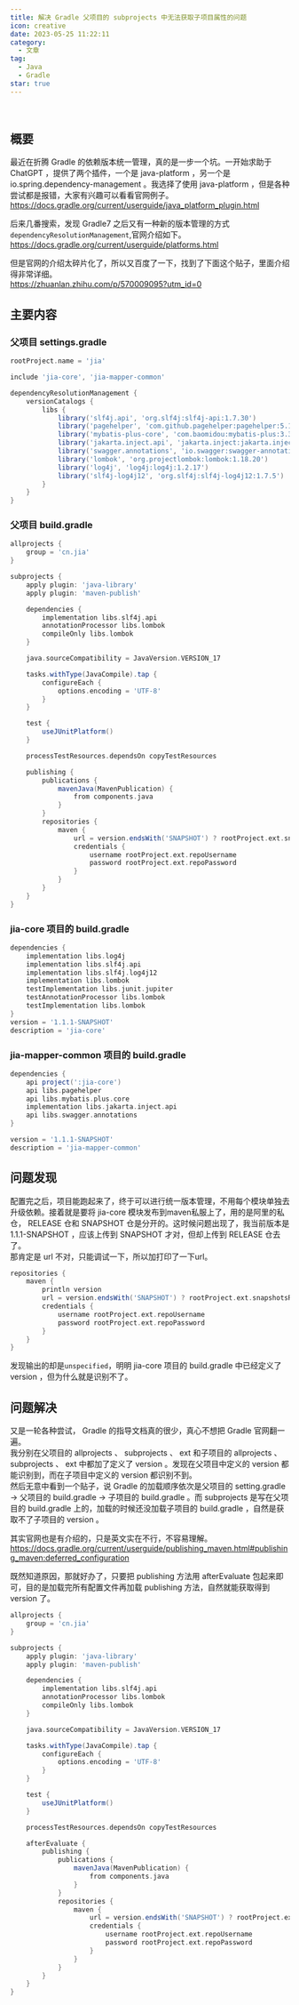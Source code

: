 ```yaml
---
title: 解决 Gradle 父项目的 subprojects 中无法获取子项目属性的问题
icon: creative
date: 2023-05-25 11:22:11
category:
  - 文章
tag:
  - Java
  - Gradle
star: true
---
```

​

## 概要

最近在折腾 Gradle 的依赖版本统一管理，真的是一步一个坑。一开始求助于 ChatGPT ，提供了两个插件，一个是 java-platform ，另一个是 io.spring.dependency-management 。我选择了使用 java-platform ，但是各种尝试都是报错，大家有兴趣可以看看官网例子。  
<https://docs.gradle.org/current/userguide/java_platform_plugin.html>

后来几番搜索，发现 Gradle7 之后又有一种新的版本管理的方式`dependencyResolutionManagement`,官网介绍如下。  
<https://docs.gradle.org/current/userguide/platforms.html>

但是官网的介绍太碎片化了，所以又百度了一下，找到了下面这个贴子，里面介绍得非常详细。  
<https://zhuanlan.zhihu.com/p/570009095?utm_id=0>

## 主要内容

### 父项目 settings.gradle

```Groovy
rootProject.name = 'jia'

include 'jia-core', 'jia-mapper-common'

dependencyResolutionManagement {
    versionCatalogs {
        libs {
            library('slf4j.api', 'org.slf4j:slf4j-api:1.7.30')
            library('pagehelper', 'com.github.pagehelper:pagehelper:5.1.11')
            library('mybatis-plus-core', 'com.baomidou:mybatis-plus:3.3.0')
            library('jakarta.inject.api', 'jakarta.inject:jakarta.inject-api:2.0.1')
            library('swagger.annotations', 'io.swagger:swagger-annotations:1.5.20')
            library('lombok', 'org.projectlombok:lombok:1.18.20')
            library('log4j', 'log4j:log4j:1.2.17')
            library('slf4j-log4j12', 'org.slf4j:slf4j-log4j12:1.7.5')
        }
    }
}
```

### 父项目 build.gradle

```Groovy
allprojects {
    group = 'cn.jia'
}

subprojects {
    apply plugin: 'java-library'
    apply plugin: 'maven-publish'

    dependencies {
        implementation libs.slf4j.api
        annotationProcessor libs.lombok
        compileOnly libs.lombok
    }

    java.sourceCompatibility = JavaVersion.VERSION_17

    tasks.withType(JavaCompile).tap {
        configureEach {
            options.encoding = 'UTF-8'
        }
    }

    test {
        useJUnitPlatform()
    }

    processTestResources.dependsOn copyTestResources

    publishing {
        publications {
            mavenJava(MavenPublication) {
                from components.java
            }
        }
        repositories {
            maven {
                url = version.endsWith('SNAPSHOT') ? rootProject.ext.snapshotsRepoUrl : rootProject.ext.snapshotsRepoUrl
                credentials {
                    username rootProject.ext.repoUsername
                    password rootProject.ext.repoPassword
                }
            }
        }
    }
}
```

### jia-core 项目的 build.gradle

```Groovy
dependencies {
    implementation libs.log4j
    implementation libs.slf4j.api
    implementation libs.slf4j.log4j12
    implementation libs.lombok
    testImplementation libs.junit.jupiter
    testAnnotationProcessor libs.lombok
    testImplementation libs.lombok
}
version = '1.1.1-SNAPSHOT'
description = 'jia-core'
```

### jia-mapper-common 项目的 build.gradle

```Groovy
dependencies {
    api project(':jia-core')
    api libs.pagehelper
    api libs.mybatis.plus.core
    implementation libs.jakarta.inject.api
    api libs.swagger.annotations
}

version = '1.1.1-SNAPSHOT'
description = 'jia-mapper-common'
```

## 问题发现

配置完之后，项目能跑起来了，终于可以进行统一版本管理，不用每个模块单独去升级依赖。接着就是要将 jia-core 模块发布到maven私服上了，用的是阿里的私仓， RELEASE 仓和 SNAPSHOT 仓是分开的。这时候问题出现了，我当前版本是 1.1.1-SNAPSHOT ，应该上传到 SNAPSHOT 才对，但却上传到 RELEASE 仓去了。  
那肯定是 url 不对，只能调试一下，所以加打印了一下url。

```Groovy
repositories {
    maven {
        println version
        url = version.endsWith('SNAPSHOT') ? rootProject.ext.snapshotsRepoUrl : rootProject.ext.snapshotsRepoUrl
        credentials {
            username rootProject.ext.repoUsername
            password rootProject.ext.repoPassword
        }
    }
}
```

发现输出的却是`unspecified`，明明 jia-core 项目的 build.gradle 中已经定义了 version ，但为什么就是识别不了。

## 问题解决

又是一轮各种尝试， Gradle 的指导文档真的很少，真心不想把 Gradle 官网翻一遍。  
我分别在父项目的 allprojects 、 subprojects 、 ext 和子项目的 allprojects 、 subprojects 、 ext 中都加了定义了 version 。发现在父项目中定义的 version 都能识别到，而在子项目中定义的 version 都识别不到。  
然后无意中看到一个贴子，说 Gradle 的加载顺序依次是父项目的 setting.gradle -> 父项目的 build.gradle -> 子项目的 build.gradle 。而 subprojects 是写在父项目的 build.gradle 上的，加载的时候还没加载子项目的 build.gradle ，自然是获取不了子项目的 version 。

其实官网也是有介绍的，只是英文实在不行，不容易理解。  
<https://docs.gradle.org/current/userguide/publishing_maven.html#publishing_maven:deferred_configuration>

既然知道原因，那就好办了，只要把 publishing 方法用 afterEvaluate 包起来即可，目的是加载完所有配置文件再加载 publishing 方法，自然就能获取得到 version 了。

```Groovy
allprojects {
    group = 'cn.jia'
}

subprojects {
    apply plugin: 'java-library'
    apply plugin: 'maven-publish'

    dependencies {
        implementation libs.slf4j.api
        annotationProcessor libs.lombok
        compileOnly libs.lombok
    }

    java.sourceCompatibility = JavaVersion.VERSION_17

    tasks.withType(JavaCompile).tap {
        configureEach {
            options.encoding = 'UTF-8'
        }
    }

    test {
        useJUnitPlatform()
    }

    processTestResources.dependsOn copyTestResources

    afterEvaluate {
        publishing {
            publications {
                mavenJava(MavenPublication) {
                    from components.java
                }
            }
            repositories {
                maven {
                    url = version.endsWith('SNAPSHOT') ? rootProject.ext.snapshotsRepoUrl : rootProject.ext.snapshotsRepoUrl
                    credentials {
                        username rootProject.ext.repoUsername
                        password rootProject.ext.repoPassword
                    }
                }
            }
        }
    }
}
```
